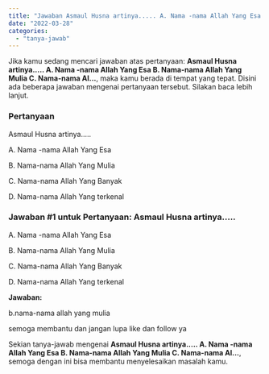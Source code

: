 ```yaml
---
title: "Jawaban Asmaul Husna artinya..... A. Nama -nama Allah Yang Esa B. Nama-nama Allah Yang Mulia C. Nama-nama Al..."
date: "2022-03-28"
categories: 
  - "tanya-jawab"
---
```


Jika kamu sedang mencari jawaban atas pertanyaan: **Asmaul Husna artinya..... A. Nama -nama Allah Yang Esa B. Nama-nama Allah Yang Mulia C. Nama-nama Al...**, maka kamu berada di tempat yang tepat. Disini ada beberapa jawaban mengenai pertanyaan tersebut. Silakan baca lebih lanjut.

### Pertanyaan

Asmaul Husna artinya.....  
  
A. Nama -nama Allah Yang Esa  
  
B. Nama-nama Allah Yang Mulia  
  
C. Nama-nama Allah Yang Banyak  
  
D. Nama-nama Allah Yang terkenal​

### Jawaban #1 untuk Pertanyaan: Asmaul Husna artinya.....  
  
A. Nama -nama Allah Yang Esa  
  
B. Nama-nama Allah Yang Mulia  
  
C. Nama-nama Allah Yang Banyak  
  
D. Nama-nama Allah Yang terkenal​

**Jawaban:**

b.nama-nama allah yang mulia

semoga membantu dan jangan lupa like dan follow ya

Sekian tanya-jawab mengenai **Asmaul Husna artinya..... A. Nama -nama Allah Yang Esa B. Nama-nama Allah Yang Mulia C. Nama-nama Al...**, semoga dengan ini bisa membantu menyelesaikan masalah kamu.
